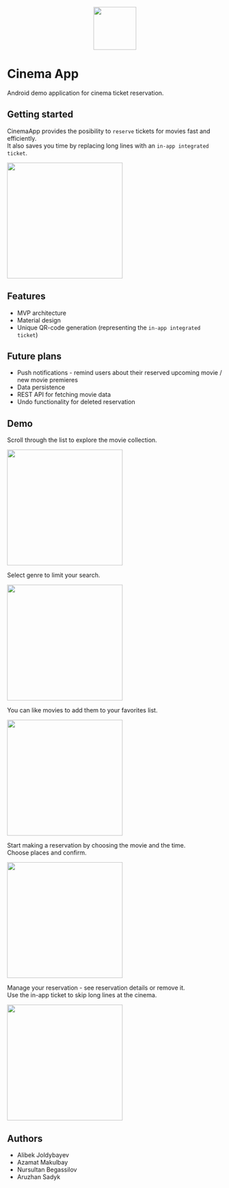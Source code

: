 <p align="center"><img src="/screenshots/logo.png" width="100"></p>  

# Cinema App
Android demo application for cinema ticket reservation.  

## Getting started
CinemaApp provides the posibility to `reserve` tickets for movies fast and efficiently.  
It also saves you time by replacing long lines with an `in-app integrated ticket`.  

<img src="/screenshots/gif1.gif" width="270">

## Features
* MVP architecture
* Material design
* Unique QR-code generation (representing the `in-app integrated ticket`)

## Future plans
* Push notifications - remind users about their reserved upcoming movie / new movie premieres
* Data persistence
* REST API for fetching movie data
* Undo functionality for deleted reservation

## Demo
Scroll through the list to explore the movie collection.

<img src="/screenshots/gif2.gif" width="270">

Select genre to limit your search.

<img src="/screenshots/screenshot1.png" width="270">

You can like movies to add them to your favorites list.

<img src="/screenshots/gif3.gif" width="270">

Start making a reservation by choosing the movie and the time.  
Choose places and confirm.

<img src="/screenshots/gif4.gif" width="270">

Manage your reservation - see reservation details or remove it.  
Use the in-app ticket to skip long lines at the cinema.  

<img src="/screenshots/gif5.gif" width="270">

## Authors
* Alibek Joldybayev
* Azamat Makulbay
* Nursultan Begassilov
* Aruzhan Sadyk
